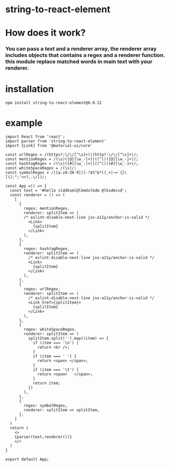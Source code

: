 # string-to-react-element 

# How does it work? 
### You can pass a text and a renderer array, the renderer array includes objects that contains a regex and a renderer function. this module replace matched words in main text with your renderer.

# installation

`npm install string-to-react-element@0.0.12`

# example

```
import React from 'react';
import parser from 'string-to-react-element'
import {Link} from '@material-ui/core'

const urlRegex = /(https?:\/\/[^\s]+)|(http?:\/\/[^\s]+)/;
const mentionRegex = /(\s)([@][\w_-]+)|((^())[@][\w_-]+)/;
const hashtagRegex = /(\s)([#][\w_-]+)|((^())[#][\w_-]+)/;
const whiteSpaceRegex = /(\s)/;
const symbolRegex = /([a-zA-Z0-9]|[-!$%^&*()_+|~=`{}\[\]:";'<>?,.\/])/;

const App =() => {
  const text = '#hello slddksml@lkmdslkdm @lksdmcsd';
  const renderer = () => (
    [
      {
        regex: mentionRegex,
        renderer: splitItem => (
        /* eslint-disable-next-line jsx-a11y/anchor-is-valid */
          <Link>
            {splitItem}
          </Link>
        ),
      },
      {
        regex: hashtagRegex,
        renderer: splitItem => (
          /* eslint-disable-next-line jsx-a11y/anchor-is-valid */
          <Link>
            {splitItem}
          </Link>
        ),
      },
      {
        regex: urlRegex,
        renderer: splitItem => (
          /* eslint-disable-next-line jsx-a11y/anchor-is-valid */
          <Link href={splitItem}>
            {splitItem}
          </Link>
        ),
      },
      {
        regex: whiteSpaceRegex,
        renderer: splitItem => (
          splitItem.split('').map((item) => {
            if (item === '\n') {
              return <br />;
            }
            if (item === ' ') {
              return <span> </span>;
            }
            if (item === '\t') {
              return <span>   </span>;
            }
            return item;
          })
        ),
      },
      {
        regex: symbolRegex,
        renderer: splitItem => splitItem,
      },
    ]
  )
  return (
    <>
    {parser(text,renderer())}
    </>
  )
}

export default App;
```